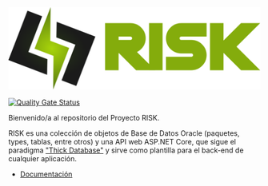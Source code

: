 ![RISK](docs/logo/logo.png)

[![Quality Gate Status](https://sonarcloud.io/api/project_badges/measure?project=jtsoya539_risk&metric=alert_status)](https://sonarcloud.io/dashboard?id=jtsoya539_risk)

Bienvenido/a al repositorio del Proyecto RISK.

RISK es una colección de objetos de Base de Datos Oracle (paquetes, types, tablas, entre otros) y una API web ASP.NET Core, que sigue el paradigma ["Thick Database"](https://blogs.oracle.com/plsql-and-ebr/why-use-plsql) y sirve como plantilla para el back-end de cualquier aplicación.

* [Documentación](https://jtsoya539.github.io/risk/)